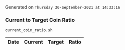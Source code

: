 Generated on `Thursday 30-September-2021 at 14:33:16`

### Current to Target Coin Ratio
`current_coin_ratio.sh`

Date|Current|Target|Ratio
---|---|---|---
